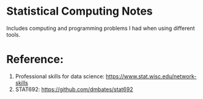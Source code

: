 # Statistical Computing Notes
Includes computing and programming problems I had when using different tools. 

# Reference:
1. Professional skills for data science: https://www.stat.wisc.edu/network-skills
2. STAT692: https://github.com/dmbates/stat692

